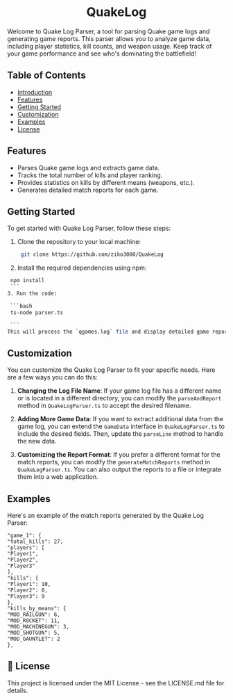 <h1 align="center">QuakeLog</h1>
Welcome to Quake Log Parser, a tool for parsing Quake game logs and generating game reports. This parser allows you to analyze game data, including player statistics, kill counts, and weapon usage. Keep track of your game performance and see who's dominating the battlefield!

## Table of Contents

- [Introduction](#quake-log-parser)
- [Features](#features)
- [Getting Started](#getting-started)
- [Customization](#customization)
- [Examples](#examples)
- [License](#license)

## Features

- Parses Quake game logs and extracts game data.
- Tracks the total number of kills and player ranking.
- Provides statistics on kills by different means (weapons, etc.).
- Generates detailed match reports for each game.

## Getting Started

To get started with Quake Log Parser, follow these steps:

1. Clone the repository to your local machine:

   ```bash
    git clone https://github.com/ziko3000/QuakeLog
    ```
2.  Install the required dependencies using npm:
   ```bash
    npm install
    ```
3. Run the code:

    ```bash
    ts-node parser.ts

    ```
This will process the `qgames.log` file and display detailed game reports in your console.
```

## Customization

You can customize the Quake Log Parser to fit your specific needs. Here are a few ways you can do this:

1. **Changing the Log File Name**: If your game log file has a different name or is located in a different directory, you can modify the `parseAndReport` method in `QuakeLogParser.ts` to accept the desired filename.

2. **Adding More Game Data**: If you want to extract additional data from the game log, you can extend the `GameData` interface in `QuakeLogParser.ts` to include the desired fields. Then, update the `parseLine` method to handle the new data.

3. **Customizing the Report Format**: If you prefer a different format for the match reports, you can modify the `generateMatchReports` method in `QuakeLogParser.ts`. You can also output the reports to a file or integrate them into a web application.

## Examples

Here's an example of the match reports generated by the Quake Log Parser:
```bash{
"game_1": {
"total_kills": 27,
"players": [
"Player1",
"Player2",
"Player3"
],
"kills": {
"Player1": 10,
"Player2": 8,
"Player3": 9
},
"kills_by_means": {
"MOD_RAILGUN": 6,
"MOD_ROCKET": 11,
"MOD_MACHINEGUN": 3,
"MOD_SHOTGUN": 5,
"MOD_GAUNTLET": 2
},
```
## 📄 License <a name = "license"></a>
This project is licensed under the MIT License - see the LICENSE.md file for details.
